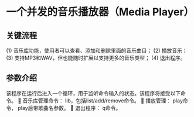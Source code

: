 # 一个并发的音乐播放器（Media Player）  

## 关键流程  

(1) 音乐库功能，使用者可以查看、添加和删除里面的音乐曲目；
(2) 播放音乐；
(3) 支持MP3和WAV，但也能随时扩展以支持更多的音乐类型；
(4) 退出程序。

## 参数介绍  
该程序在运行后进入一个循环，用于监听命令输入的状态。该程序将接受以下命令。
 音乐库管理命令： lib，包括list/add/remove命令。
 播放管理： play命令， play后带歌曲名参数。
 退出程序： q命令。